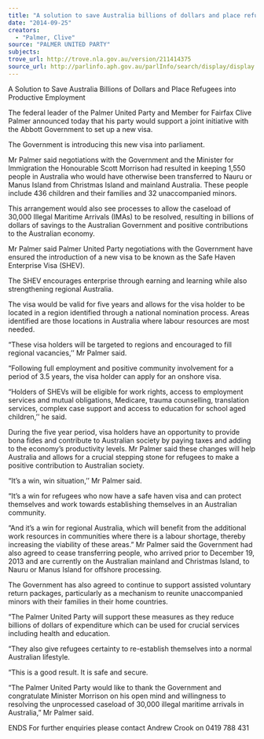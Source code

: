 ```yaml
---
title: "A solution to save Australia billions of dollars and place refugees into productive employment"
date: "2014-09-25"
creators:
  - "Palmer, Clive"
source: "PALMER UNITED PARTY"
subjects:
trove_url: http://trove.nla.gov.au/version/211414375
source_url: http://parlinfo.aph.gov.au/parlInfo/search/display/display.w3p;query=Id%3A%22media/pressrel/3412685%22
---
```


 

 

 

 A Solution to Save Australia Billions of Dollars and Place Refugees  into Productive Employment   

 The federal leader of the Palmer United Party and Member for Fairfax Clive Palmer announced  today that his party would support a joint initiative with the Abbott Government to set up a new  visa.   

 The Government is introducing this new visa into parliament.   

 Mr Palmer said negotiations with the Government and the Minister for Immigration the  Honourable Scott Morrison had resulted in keeping 1,550 people in Australia who would have  otherwise been transferred to Nauru or Manus Island from Christmas Island and mainland  Australia. These people include 436 children and their families and 32 unaccompanied minors.   

 This arrangement would also see processes to allow the caseload of 30,000 Illegal Maritime  Arrivals (IMAs) to be resolved, resulting in billions of dollars of savings to the Australian  Government and positive contributions to the Australian economy.   

 Mr Palmer said Palmer United Party negotiations with the Government have ensured the  introduction of a new visa to be known as the Safe Haven Enterprise Visa (SHEV).   

 The SHEV encourages enterprise through earning and learning while also strengthening  regional Australia.   

 The visa would be valid for five years and allows for the visa holder to be located in a region  identified through a national nomination process.   Areas identified are those locations in Australia where labour resources are most needed.   

 “These visa holders will be targeted to regions and encouraged to fill regional vacancies,’’ Mr  Palmer said.   

 “Following full employment and positive community involvement for a period of 3.5 years, the  visa holder can apply for an onshore visa.    

 “Holders of SHEVs will be eligible for work rights, access to employment services and mutual  obligations, Medicare, trauma counselling, translation services, complex case support and  access to education for school aged children,’’ he said.   

 During the five year period, visa holders have an opportunity to provide bona fides and  contribute to Australian society by paying taxes and adding to the economy’s productivity levels.  Mr Palmer said these changes will help Australia and allows for a crucial stepping stone for  refugees to make a positive contribution to Australian society.   

 “It’s a win, win situation,’’ Mr Palmer said.   

 “It’s a win for refugees who now have a safe haven visa and can protect themselves and work  towards establishing themselves in an Australian community.    

 “And it’s a win for regional Australia, which will benefit from the additional work resources in  communities where there is a labour shortage, thereby increasing the viability of these areas.”  Mr Palmer said the Government had also agreed to cease transferring people, who arrived prior  to December 19, 2013 and are currently on the Australian mainland and Christmas Island, to  Nauru or Manus Island for offshore processing.   

 The Government has also agreed to continue to support assisted voluntary return packages,  particularly as a mechanism to reunite unaccompanied minors with their families in their home  countries.   

 “The Palmer United Party will support these measures as they reduce billions of dollars of  expenditure which can be used for crucial services including health and education.    

 “They also give refugees certainty to re-establish themselves into a normal Australian lifestyle.   

 “This is a good result. It is safe and secure.   

 “The Palmer United Party would like to thank the Government and congratulate Minister  Morrison on his open mind and willingness to resolving the unprocessed caseload of 30,000  illegal maritime arrivals in Australia,” Mr Palmer said.   

 ENDS  For further enquiries please contact Andrew Crook on 0419 788 431   

